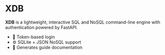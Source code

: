 # XDB

**XDB** is a lightweight, interactive SQL and NoSQL command-line engine with authentication powered by FastAPI.

- 🔐 Token-based login
- ⚙️ SQLite + JSON NoSQL support
- 📄 Generates guide documentation
